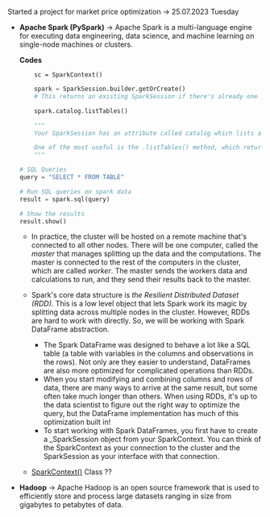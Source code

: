Started a project for market price optimization &rarr; 25.07.2023 Tuesday

* **Apache Spark (PySpark)** &rarr; Apache Spark is a multi-language engine for executing data engineering, data science, and machine learning on single-node machines or clusters.

    **Codes**

    ```
        sc = SparkContext()
    ``` 

    ```Python
        spark = SparkSession.builder.getOrCreate() 
        # This returns an existing SparkSession if there's already one in the environment, or creates a new one if necessary!
    ```

    ```Python
        spark.catalog.listTables()

        """
        Your SparkSession has an attribute called catalog which lists all the data inside the cluster. This attribute has a few methods for extracting different pieces of information.

        One of the most useful is the .listTables() method, which returns the names of all the tables in your cluster as a list.
        """
    ```

    ```Python
    # SQL Queries
    query = "SELECT * FROM TABLE"

    # Run SQL queries on spark data
    result = spark.sql(query)

    # Show the results
    result.show()
    ```

  * In practice, the cluster will be hosted on a remote machine that's connected to all other nodes. There will be one computer, called the _master_ that manages splitting up the data and the computations. The master is connected to the rest of the computers in the cluster, which are called _worker_. The master sends the workers data and calculations to run, and they send their results back to the master.
  * Spark's core data structure is _the Resilient Distributed Dataset (RDD)_. This is a low level object that lets Spark work its magic by splitting data across multiple nodes in the cluster. However, RDDs are hard to work with directly. So, we will be working with Spark DataFrame abstraction.
    * The Spark DataFrame was designed to behave a lot like a SQL table (a table with variables in the columns and observations in the rows). Not only are they easier to understand, DataFrames are also more optimized for complicated operations than RDDs.
    * When you start modifying and combining columns and rows of data, there are many ways to arrive at the same result, but some often take much longer than others. When using RDDs, it's up to the data scientist to figure out the right way to optimize the query, but the DataFrame implementation has much of this optimization built in!
    * To start working with Spark DataFrames, you first have to create a _SparkSession object from your SparkContext. You can think of the SparkContext as your connection to the cluster and the SparkSession as your interface with that connection.
  
  * [SparkContext()](https://spark.apache.org/docs/2.1.0/api/python/pyspark.html) Class ??
* **Hadoop** &rarr; Apache Hadoop is an open source framework that is used to efficiently store and process large datasets ranging in size from gigabytes to petabytes of data.
